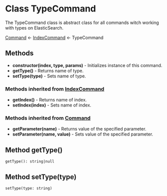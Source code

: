 # Class TypeCommand

The TypeCommand class is abstract class for all commands witch working with types on ElasticSearch.

[Command](command.md) ← [IndexCommand](index_command.md) ← TypeCommand

## Methods
+ **constructor(index, type, params)** - Initializes instance of this command.
+ **getType()** - Returns name of type.
+ **setType(type)** - Sets name of type.

### Methods inherited from [IndexCommand](index_command.md)
* **getIndex()** - Returns name of index.
* **setIndex(index)** - Sets name of index.

### Methods inherited from [Command](command.md)
* **getParameter(name)** - Returns value of the specified parameter.
* **setParameter(name, value)** - Sets value of the specified parameter.

## Method getType()
```
getType(): string|null
```

## Method setType(type)
```
setType(type: string)
```
